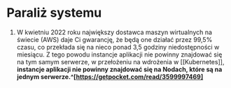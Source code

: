 # Paraliż systemu
1. W kwietniu 2022 roku największy dostawca maszyn wirtualnych na świecie (AWS) daje Ci gwarancję, że będą one działać przez 99,5% czasu, co przekłada się na nieco ponad 3,5 godziny niedostępności w miesiącu. Z tego powodu instancje aplikacji nie powinny znajdować się na tym samym serwerze, w przełożeniu na wdrożenia w [[Kubernetes]], **instancje aplikacji nie powinny znajdować się na Nodach, które są na jednym serwerze.^[https://getpocket.com/read/3599997469]** 
